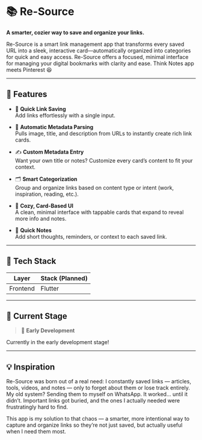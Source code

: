 # 📚 Re-Source  
**A smarter, cozier way to save and organize your links.**

Re-Source is a smart link management app that transforms every saved URL into a sleek, interactive card—automatically organized into categories for quick and easy access. Re-Source offers a focused, minimal interface for managing your digital bookmarks with clarity and ease. Think Notes app meets Pinterest 😆

---

## 🚀 Features

- 🔗 **Quick Link Saving**  
  Add links effortlessly with a single input.

- 🧠 **Automatic Metadata Parsing**  
  Pulls image, title, and description from URLs to instantly create rich link cards.

- ✍️ **Custom Metadata Entry**  
  Want your own title or notes? Customize every card’s content to fit your context.

- 🗂️ **Smart Categorization**  
  Group and organize links based on content type or intent (work, inspiration, reading, etc.).

- 📇 **Cozy, Card-Based UI**  
  A clean, minimal interface with tappable cards that expand to reveal more info and notes.

- 📝 **Quick Notes**  
  Add short thoughts, reminders, or context to each saved link.

---

## 🧩 Tech Stack

| Layer         | Stack (Planned)                   |
|---------------|-----------------------------------|
| Frontend      | Flutter                           |

---

## 🧪 Current Stage

> 🔧 **Early Development**

Currently in the early development stage!

---

## 💡 Inspiration

Re-Source was born out of a real need: I constantly saved links — articles, tools, videos, and notes — only to forget about them or lose track entirely. My old system? Sending them to myself on WhatsApp. It worked… until it didn’t. Important links got buried, and the ones I actually needed were frustratingly hard to find.

This app is my solution to that chaos — a smarter, more intentional way to capture and organize links so they’re not just saved, but actually useful when I need them most.
